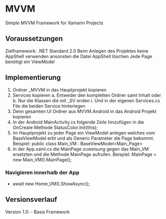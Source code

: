 # MVVM
 Simple MVVM Framework for Xamarin Projects

## Voraussetzungen
Zielframework: .NET Standard 2.0
Beim Anlegen des Projektes keine AppShell verwenden ansonsten die Datei AppShell löschen
Jede Page benötigt ein ViewModel

## Implementierung
1. Ordner _MVVM in das Hauptprojekt kopieren
2. Services kopieren
	a. Entweder den kompletten Ordner samt Inhalt oder
	b. Nur die Klassen die mit _SV enden
		i. Und in der eigenen Services.cs File die beiden Service hinterlegen
3. Denn gesamten UI Ordner aus MVVM.Android in das Android Projekt kopieren
4. In der Android MainActivity.cs folgende Zeile hinzufügen in die OnCreate Methode StatusColor.Init(this);
5. Im Hauptprojekt zu jeder Page ein ViewModel anlegen welches vom BaseViewModel erbt und als Generic Parameter die Page bekommt. Beispiel: public class Main_VM : BaseViewModel<Main_Page>
6. In der App.xaml.cs die MainPage zuweisung gegen das Main_VM ersetzten und die Methode MainPage aufrufen. Beispiel: MainPage = new Main_VM().MainPage();

### Navigieren innerhalb der App
- await new Home_VM().ShowAsync();

## Versionsverlauf
Version 1.0:
	- Basis Framework